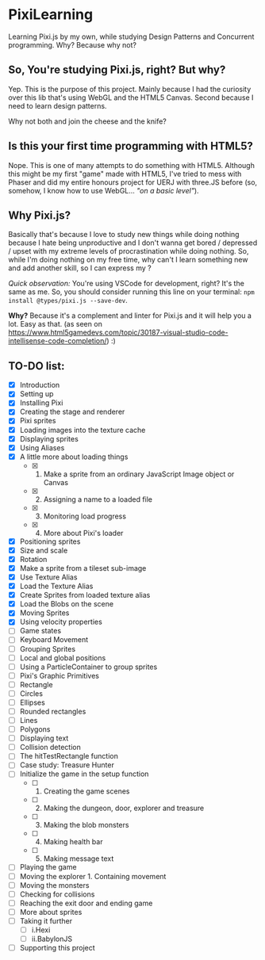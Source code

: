 # PixiLearning
Learning Pixi.js by my own, while studying Design Patterns and Concurrent programming. Why? Because why not?

## So, You're studying Pixi.js, right? But why?

Yep. This is the purpose of this project. Mainly because I had the curiosity over this lib that's using WebGL and the HTML5 Canvas. Second because I need to learn design patterns.

Why not both and join the cheese and the knife?

## Is this your first time programming with HTML5?

Nope. This is one of many attempts to do something with HTML5. Although this might be my first "game" made with HTML5, I've tried to mess with Phaser and did my entire honours project for UERJ with three.JS before (so, somehow, I know how to use WebGL... _"on a basic level"_).

## Why Pixi.js?

Basically that's because I love to study new things while doing nothing because I hate being unproductive and I don't wanna get bored / depressed / upset with my extreme levels of procrastination while doing nothing. So, while I'm doing nothing on my free time, why can't I learn something new and add another skill, so I can express my ? 

_Quick observation:_ You're using VSCode for development, right? It's the same as me. So, you should consider running this line on your terminal: `npm install @types/pixi.js --save-dev`. 

**Why?** Because it's a complement and linter for Pixi.js and it will help you a lot. Easy as that. (as seen on https://www.html5gamedevs.com/topic/30187-visual-studio-code-intellisense-code-completion/) :)

## TO-DO list:
- [x] Introduction
- [x] Setting up
- [x] Installing Pixi
- [x] Creating the stage and renderer
- [x] Pixi sprites
- [x] Loading images into the texture cache
- [x] Displaying sprites
- [x] Using Aliases
- [x] A little more about loading things 
    - [x] 1. Make a sprite from an ordinary JavaScript Image object or Canvas 
    - [x] 2. Assigning a name to a loaded file 
    - [x] 3. Monitoring load progress 
    - [x] 4. More about Pixi's loader
- [x] Positioning sprites
- [x] Size and scale
- [x] Rotation
- [x] Make a sprite from a tileset sub-image
- [x] Use Texture Alias
- [x] Load the Texture Alias
- [x] Create Sprites from loaded texture alias 
- [x] Load the Blobs on the scene
- [x] Moving Sprites
- [x] Using velocity properties
- [ ] Game states
- [ ] Keyboard Movement
- [ ] Grouping Sprites
- [ ] Local and global positions
- [ ] Using a ParticleContainer to group sprites
- [ ] Pixi's Graphic Primitives
- [ ] Rectangle
- [ ] Circles
- [ ] Ellipses
- [ ] Rounded rectangles
- [ ] Lines
- [ ] Polygons
- [ ] Displaying text
- [ ] Collision detection
- [ ] The hitTestRectangle function
- [ ] Case study: Treasure Hunter
- [ ] Initialize the game in the setup function 
    - [ ] 1. Creating the game scenes 
    - [ ] 2. Making the dungeon, door, explorer and treasure 
    - [ ] 3. Making the blob monsters 
    - [ ] 4. Making health bar 
    - [ ] 5. Making message text
- [ ] Playing the game
- [ ] Moving the explorer 1. Containing movement
- [ ] Moving the monsters
- [ ] Checking for collisions
- [ ] Reaching the exit door and ending game
- [ ] More about sprites
- [ ] Taking it further
    - [ ] i.Hexi
    - [ ] ii.BabylonJS
- [ ] Supporting this project